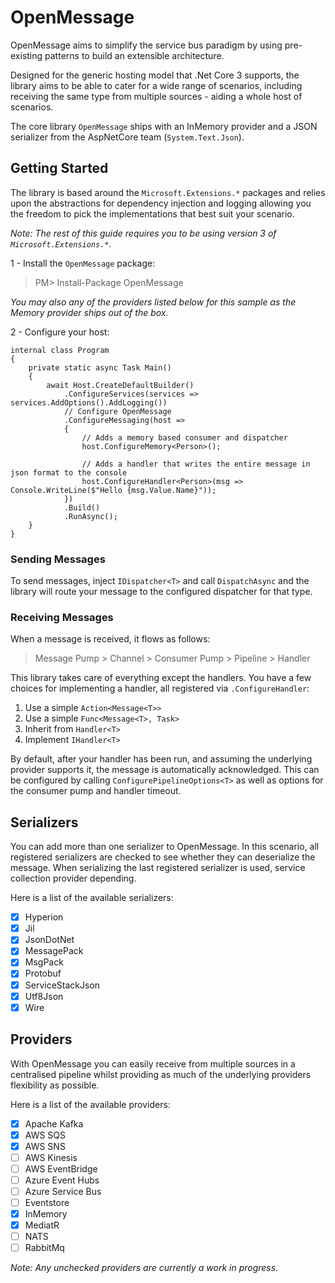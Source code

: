# OpenMessage

OpenMessage aims to simplify the service bus paradigm by using pre-existing patterns to build an extensible architecture.

Designed for the generic hosting model that .Net Core 3 supports, the library aims to be able to cater for a wide range of scenarios, including receiving the same type from multiple sources - aiding a whole host of scenarios.

The core library `OpenMessage` ships with an InMemory provider and a JSON serializer from the AspNetCore team (`System.Text.Json`).

## Getting Started

The library is based around the `Microsoft.Extensions.*` packages and relies upon the abstractions for dependency injection and logging allowing you the freedom to pick the implementations that best suit your scenario.

_Note: The rest of this guide requires you to be using version 3 of `Microsoft.Extensions.*`._

1 - Install the `OpenMessage` package:

> PM> Install-Package OpenMessage

_You may also any of the providers listed below for this sample as the Memory provider ships out of the box._

2 - Configure your host:

    internal class Program
    {
        private static async Task Main()
        {
            await Host.CreateDefaultBuilder()
                .ConfigureServices(services => services.AddOptions().AddLogging())
                // Configure OpenMessage
                .ConfigureMessaging(host =>
                {
                    // Adds a memory based consumer and dispatcher
                    host.ConfigureMemory<Person>();

                    // Adds a handler that writes the entire message in json format to the console
                    host.ConfigureHandler<Person>(msg => Console.WriteLine($"Hello {msg.Value.Name}"));
                })
                .Build()
                .RunAsync();
        }
    }
    
### Sending Messages

To send messages, inject `IDispatcher<T>` and call `DispatchAsync` and the library will route your message to the configured dispatcher for that type.
    
### Receiving Messages

When a message is received, it flows as follows:

> Message Pump > Channel > Consumer Pump > Pipeline > Handler

This library takes care of everything except the handlers. You have a few choices for implementing a handler, all registered via `.ConfigureHandler`:

1. Use a simple `Action<Message<T>>`
2. Use a simple `Func<Message<T>, Task>`
3. Inherit from `Handler<T>`
4. Implement `IHandler<T>`

By default, after your handler has been run, and assuming the underlying provider supports it, the message is automatically acknowledged. This can be configured by calling `ConfigurePipelineOptions<T>` as well as options for the consumer pump and handler timeout. 

## Serializers

You can add more than one serializer to OpenMessage. In this scenario, all registered serializers are checked to see whether they can deserialize the message. When serializing the last registered serializer is used, service collection provider depending.

Here is a list of the available serializers:

- [x] Hyperion
- [x] Jil
- [x] JsonDotNet
- [x] MessagePack
- [x] MsgPack
- [x] Protobuf
- [x] ServiceStackJson
- [x] Utf8Json
- [x] Wire

## Providers

With OpenMessage you can easily receive from multiple sources in a centralised pipeline whilst providing as much of the underlying providers flexibility as possible. 

Here is a list of the available providers:

- [x] Apache Kafka
- [x] AWS SQS
- [x] AWS SNS
- [ ] AWS Kinesis
- [ ] AWS EventBridge
- [ ] Azure Event Hubs
- [ ] Azure Service Bus
- [ ] Eventstore
- [x] InMemory 
- [x] MediatR
- [ ] NATS
- [ ] RabbitMq

_Note: Any unchecked providers are currently a work in progress_.
